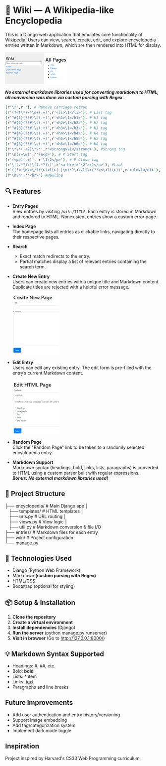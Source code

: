 # 🧠 Wiki — A Wikipedia-like Encyclopedia

This is a Django web application that emulates core functionality of Wikipedia. Users can view, search, create, edit, and explore encyclopedia entries written in Markdown, which are then rendered into HTML for display. 

<img src="https://github.com/apiyarali/Wiki-A-Wikipedia-like-Encyclopedia/blob/07b3234928d89f00c9303a4da273f0cf8d11e3f5/screenshots/wiki_main.jpg" alt="wiki_main" width="200">

**_No external markdown libraries used for converting markdown to HTML, all conversion was done via custom parsing with Regex._**
```bash
(r'\r',r''), # Remove carriage retrun
(r'(?<!\*)\*\s+(.+)',r'<li>\1</li>'), # List tag
(r'^#{1}(?!#)\s(.+)',r'<h1>\1</h1>'), # H1 tag
(r'^#{2}(?!#)\s(.+)',r'<h2>\1</h2>'), # H2 tag
(r'^#{3}(?!#)\s(.+)',r'<h3>\1</h3>'), # H3 tag
(r'^#{4}(?!#)\s(.+)',r'<h4>\1</h4>'), # H4 tag
(r'^#{5}(?!#)\s(.+)',r'<h5>\1</h5>'), # H5 tag
(r'^#{6}(?!#)\s(.+)',r'<h6>\1</h6>'), # H6 tag
(r'\*\*(.+?)\*\*',r'<strong>\1</strong>'), #Strong tag
(r'\n(?=\w)',r'\n<p>'), # P Start tag
(r'(<p>)(.+)', r'\1\2</p>'), # P Close tag
(r'\[(.*?)\]\((.*?)\)',r'<a href="\2">\1</a>'), #Link
(r'((?<!\n\<\/li\>)<li>(.|\n)*?\<\/li\>(?!\n\<li\>))',r'<ul>\1</ul>'), #UL tag
(r'\n\n',r'<br>') #Newline
```

## 🔍 Features

- **Entry Pages**  
  View entries by visiting `/wiki/TITLE`. Each entry is stored in Markdown and rendered to HTML. Nonexistent entries show a custom error page.

- **Index Page**  
  The homepage lists all entries as clickable links, navigating directly to their respective pages.

- **Search**  
  - Exact match redirects to the entry.  
  - Partial matches display a list of relevant entries containing the search term.

- **Create New Entry**  
  Users can create new entries with a unique title and Markdown content. Duplicate titles are rejected with a helpful error message.
  
  <img src="https://github.com/apiyarali/Wiki-A-Wikipedia-like-Encyclopedia/blob/07b3234928d89f00c9303a4da273f0cf8d11e3f5/screenshots/wiki_newpage.jpg" alt="wiki_newpage" width="150">
  
- **Edit Entry**  
  Users can edit any existing entry. The edit form is pre-filled with the entry’s current Markdown content.

  <img src="https://github.com/apiyarali/Wiki-A-Wikipedia-like-Encyclopedia/blob/07b3234928d89f00c9303a4da273f0cf8d11e3f5/screenshots/wiki_editpage.jpg" alt="wiki_editpage" width="150">

- **Random Page**  
  Click the "Random Page" link to be taken to a randomly selected encyclopedia entry.

- **Markdown Support**  
  Markdown syntax (headings, bold, links, lists, paragraphs) is converted to HTML using a custom parser built with regular expressions.  
  **_Bonus: No external markdown libraries used!_**

## 📂 Project Structure

  ├── encyclopedia/ # Main Django app │ </br> 
        &nbsp;&nbsp;&nbsp;├── templates/ # HTML templates │ </br>
        &nbsp;&nbsp;&nbsp;├── urls.py # URL routing │ </br>
        &nbsp;&nbsp;&nbsp;├── views.py # View logic │ </br>
        &nbsp;&nbsp;&nbsp;├── util.py # Markdown conversion & file I/O </br>
  ├── entries/ # Markdown files for each entry </br>
  ├── wiki/ # Project configuration </br>
  └── manage.py </br>

## 🧰 Technologies Used

- Django (Python Web Framework)
- Markdown **(custom parsing with Regex)**
- HTML/CSS
- Bootstrap (optional for styling)

## 📦 Setup & Installation

1. **Clone the repository**
2. **Create a virtual environment**
3. **Install dependencies** (Django)
4. **Run the server** (python manage.py runserver)
5. **Visit in browser** (Go to http://127.0.0.1:8000/)

## 💡 Markdown Syntax Supported

* Headings: #, ##, etc.
* Bold: **bold**
* Lists: * item
* Links: [text](url)
* Paragraphs and line breaks

## Future Improvements

* Add user authentication and entry history/versioning
* Support image embedding
* Add tag/categorization system
* Implement dark mode toggle

## Inspiration
Project inspired by Harvard's CS33 Web Programming curriculum.
